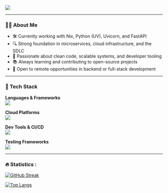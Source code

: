 
 [![](https://img.shields.io/badge/LinkedIn-0077B5?style=for-the-badge&logo=linkedin&logoColor=white)](https://www.linkedin.com/in/jrmaldo/)
 
---
### 👨‍💻 About Me
- 🛠 Currently working with Nix, Python (UV), Uvicorn, and FastAPI
- 🔍 Strong foundation in microservices, cloud infrastructure, and the SDLC
- 🚀 Passionate about clean code, scalable systems, and developer tooling
- 📚 Always learning and contributing to open-source projects
- 💼 Open to remote opportunities in backend or full-stack development

---
### 🧰 Tech Stack

**Languages & Frameworks**  
<img src="https://skillicons.dev/icons?i=python,flask,django,javascript,react,nodejs" />

**Cloud Platforms**  
<img src="https://skillicons.dev/icons?i=gcp,firebase" />

**Dev Tools & CI/CD**  
<img src="https://skillicons.dev/icons?i=git,github,docker" />

**Testing Frameworks**  
<img src="https://skillicons.dev/icons?i=cypress,selenium" />

---

 ### :fire: Statistics :
 
<div id="header" align="left">
<p align="left">
 
[![GitHub Streak](http://github-readme-streak-stats.herokuapp.com?user=robertomaldonado&theme=dark&background=000000)](https://git.io/streak-stats)

</p>

[![Top Langs](https://github-readme-stats.vercel.app/api/top-langs/?username=robertomaldonado&layout=compact&theme=vision-friendly-dark)](https://github.com/robertomaldonado/github-readme-stats)

</div>
